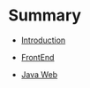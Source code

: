# Summary

* [Introduction](README.md)

* [FrontEnd](FrontEnd.md)

* [Java Web](JavaWepApplication.md) 

